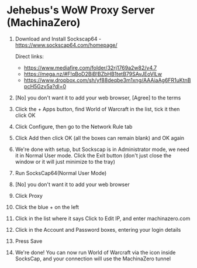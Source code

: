 # Jehebus's WoW Proxy Server (MachinaZero)

1. Download and Install Sockscap64 - https://www.sockscap64.com/homepage/

    Direct links:
    - https://www.mediafire.com/folder/32rj1769a2w82/v4.7
    - https://mega.nz/#F!qBoD2BiB!BZbHB1tetB79SAvJEoVlLw
    - https://www.dropbox.com/sh/yf88deqbe3m1xng/AAAiaAg6FR1uKtnBpcH5Gzv5a?dl=0

2. [No] you don't want it to add your web browser, [Agree] to the terms

3. Click the + Apps button, find World of Warcraft in the list, tick it then click OK

4. Click Configure, then go to the Network Rule tab

5. Click Add then click OK (all the boxes can remain blank) and OK again

6. We're done with setup, but Sockscap is in Administrator mode, we need it in Normal User mode.
Click the Exit button (don't just close the window or it will just minimize to the tray)

7. Run SocksCap64(Normal User Mode)

8. [No] you don't want it to add your web browser

9. Click Proxy

10. Click the blue + on the left

11. Click in the list where it says Click to Edit IP, and enter machinazero.com

12. Click in the Account and Password boxes, entering your login details

13. Press Save

14. We're done! You can now run World of Warcraft via the icon inside SocksCap, and your connection will use the MachinaZero tunnel
